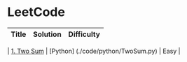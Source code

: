 # **LeetCode**

| Title | Solution | Difficulty |
| ----- | -------- | ---------- |

| [1. Two Sum](https://leetcode.com/problems/coin-change/) | [Python] (./code/python/TwoSum.py) | Easy |